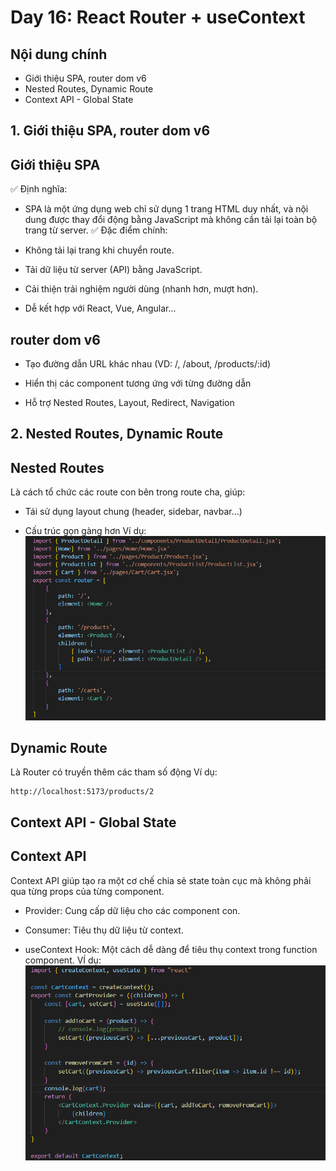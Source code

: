 # Day 16: React Router + useContext
## Nội dung chính
- Giới thiệu SPA, router dom v6
- Nested Routes, Dynamic Route
- Context API - Global State

## 1. Giới thiệu SPA, router dom v6
## Giới thiệu SPA
✅ Định nghĩa:
- SPA là một ứng dụng web chỉ sử dụng 1 trang HTML duy nhất, và nội dung được thay đổi động bằng JavaScript mà không cần tải lại toàn bộ trang từ server.
✅ Đặc điểm chính:
- Không tải lại trang khi chuyển route.

- Tải dữ liệu từ server (API) bằng JavaScript.

- Cải thiện trải nghiệm người dùng (nhanh hơn, mượt hơn).

- Dễ kết hợp với React, Vue, Angular...

## router dom v6
- Tạo đường dẫn URL khác nhau (VD: /, /about, /products/:id)

- Hiển thị các component tương ứng với từng đường dẫn

- Hỗ trợ Nested Routes, Layout, Redirect, Navigation

## 2. Nested Routes, Dynamic Route
## Nested Routes
Là cách tổ chức các route con bên trong route cha, giúp:

- Tái sử dụng layout chung (header, sidebar, navbar…)

- Cấu trúc gọn gàng hơn
Ví dụ: 
![alt text](image.png)

## Dynamic Route
Là Router có truyền thêm các tham số động 
Ví dụ: 
```
http://localhost:5173/products/2

``` 

## Context API - Global State
## Context API 
Context API giúp tạo ra một cơ chế chia sẻ state toàn cục mà không phải qua từng props của từng component.

- Provider: Cung cấp dữ liệu cho các component con.

- Consumer: Tiêu thụ dữ liệu từ context.

- useContext Hook: Một cách dễ dàng để tiêu thụ context trong function component.
VÍ dụ: 
![alt text](image-1.png)






